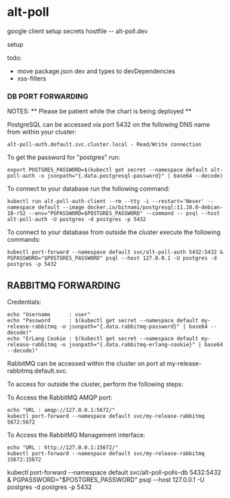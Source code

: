 # alt-poll

google client setup
secrets
hostfile -- alt-poll.dev

setup

todo:

- move package.json dev and types to devDependencies
- xss-filters

### DB PORT FORWARDING

NOTES:
** Please be patient while the chart is being deployed **

PostgreSQL can be accessed via port 5432 on the following DNS name from within your cluster:

    alt-poll-auth.default.svc.cluster.local - Read/Write connection

To get the password for "postgres" run:

    export POSTGRES_PASSWORD=$(kubectl get secret --namespace default alt-poll-auth -o jsonpath="{.data.postgresql-password}" | base64 --decode)

To connect to your database run the following command:

    kubectl run alt-poll-auth-client --rm --tty -i --restart='Never' --namespace default --image docker.io/bitnami/postgresql:11.10.0-debian-10-r52 --env="PGPASSWORD=$POSTGRES_PASSWORD" --command -- psql --host alt-poll-auth -U postgres -d postgres -p 5432

To connect to your database from outside the cluster execute the following commands:

    kubectl port-forward --namespace default svc/alt-poll-auth 5432:5432 &
    PGPASSWORD="$POSTGRES_PASSWORD" psql --host 127.0.0.1 -U postgres -d postgres -p 5432

## RABBITMQ FORWARDING

Credentials:

    echo "Username      : user"
    echo "Password      : $(kubectl get secret --namespace default my-release-rabbitmq -o jsonpath="{.data.rabbitmq-password}" | base64 --decode)"
    echo "ErLang Cookie : $(kubectl get secret --namespace default my-release-rabbitmq -o jsonpath="{.data.rabbitmq-erlang-cookie}" | base64 --decode)"

RabbitMQ can be accessed within the cluster on port at my-release-rabbitmq.default.svc.

To access for outside the cluster, perform the following steps:

To Access the RabbitMQ AMQP port:

    echo "URL : amqp://127.0.0.1:5672/"
    kubectl port-forward --namespace default svc/my-release-rabbitmq 5672:5672

To Access the RabbitMQ Management interface:

    echo "URL : http://127.0.0.1:15672/"
    kubectl port-forward --namespace default svc/my-release-rabbitmq 15672:15672












kubectl port-forward --namespace default svc/alt-poll-polls-db 5432:5432 &
    PGPASSWORD="$POSTGRES_PASSWORD" psql --host 127.0.0.1 -U postgres -d postgres -p 5432